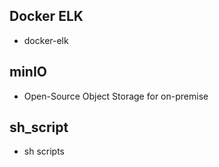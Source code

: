 ## Docker ELK
- docker-elk

## minIO
- Open-Source Object Storage for on-premise

## sh_script
- sh scripts